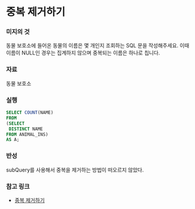 # 중복 제거하기

### 미지의 것
동물 보호소에 들어온 동물의 이름은 몇 개인지 조회하는 SQL 문을 작성해주세요. 이때 이름이 NULL인 경우는 집계하지 않으며 중복되는 이름은 하나로 칩니다.

### 자료
동물 보호소

### 실행

```SQL
SELECT COUNT(NAME)
FROM 
(SELECT 
 DISTINCT NAME 
FROM ANIMAL_INS) 
AS A;
```

### 반성
subQuery를 사용해서 중복을 제거하는 방법이 떠오르지 않았다. 

### 참고 링크
- [중복 제거하기](https://school.programmers.co.kr/learn/courses/30/lessons/59408)
